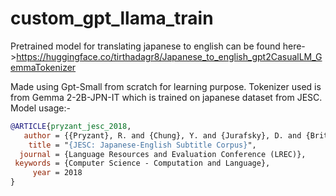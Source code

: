 # custom_gpt_llama_train

Pretrained model for translating japanese to english can be found here->https://huggingface.co/tirthadagr8/Japanese_to_english_gpt2CasualLM_GemmaTokenizer

Made using Gpt-Small from scratch for learning purpose. Tokenizer used is from Gemma 2-2B-JPN-IT which is trained on japanese dataset from JESC.
Model usage:-


```bibtex
@ARTICLE{pryzant_jesc_2018,
   author = {{Pryzant}, R. and {Chung}, Y. and {Jurafsky}, D. and {Britz}, D.},
    title = "{JESC: Japanese-English Subtitle Corpus}",
  journal = {Language Resources and Evaluation Conference (LREC)},
 keywords = {Computer Science - Computation and Language},
     year = 2018
}
